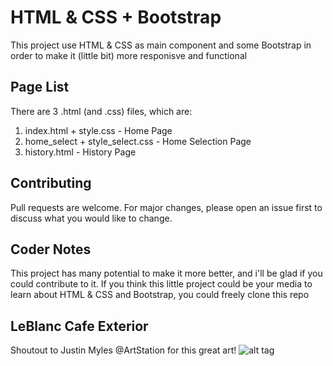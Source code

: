 # HTML & CSS + Bootstrap
This project use HTML & CSS as main component and some Bootstrap in order to make it (little bit) more responisve and functional

## Page List
There are 3 .html (and .css) files, which are:
1. index.html + style.css - Home Page
2. home_select + style_select.css - Home Selection Page
3. history.html - History Page

## Contributing
Pull requests are welcome. For major changes, please open an issue first to discuss what you would like to change.

## Coder Notes
This project has many potential to make it more better, and i'll be glad if you could contribute to it.
If you think this little project could be your media to learn about HTML & CSS and Bootstrap, you could freely clone this repo

## LeBlanc Cafe Exterior
Shoutout to Justin Myles @ArtStation for this great art!
![alt tag](https://cdnb.artstation.com/p/assets/images/images/025/609/495/large/justin-myles-project01.jpg?1586348913 "LeBlanc Cafe Interior")
